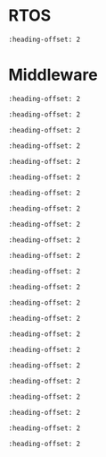 # RTOS

```{include} ../../../../release/commonrn/topics/amazon_freertos_kernel.md
:heading-offset: 2
```

# Middleware

```{include} ../../../../release/commonrn/topics/CMSIS_DSP_Library.md
:heading-offset: 2
```

```{include} ../../../../release/commonrn/topics/amazon_corehttp.md
:heading-offset: 2
```

```{include} ../../../../release/commonrn/topics/nxp_usb_power_delivery.md
:heading-offset: 2
```

```{include} ../../../../release/commonrn/topics/nxp_usb.md
:heading-offset: 2
```

```{include} ../../../../release/commonrn/topics/intel_tinycbor.md
:heading-offset: 2
```

```{include} ../../../../release/commonrn/topics/arm_trusted_firmware_m.md
:heading-offset: 2
```

```{include} ../../../../release/commonrn/topics/arm_psa_test.md
:heading-offset: 2
```

```{include} ../../../../release/commonrn/topics/arm_mbed_crypto.md
:heading-offset: 2
```

```{include} ../../../../release/commonrn/topics/nxp_sd_mmc_sdio_card.md
:heading-offset: 2
```

```{include} ../../../../release/commonrn/topics/oasis_pkcs11.md
:heading-offset: 2
```

```{include} ../../../../release/commonrn/topics/nxp_motor_control.md
:heading-offset: 2
```

```{include} ../../../../release/commonrn/topics/nxp_multicore.md
:heading-offset: 2
```

```{include} ../../../../release/commonrn/topics/mcuboot_opensource.md
:heading-offset: 2
```

```{include} ../../../../release/commonrn/topics/arm_mbedtls.md
:heading-offset: 2
```

```{include} ../../../../release/commonrn/topics/nxp_voiceseeker_no_aec.md
:heading-offset: 2
```

```{include} ../../../../release/commonrn/topics/nxp_voice_intelligent_technology.md
:heading-offset: 2
```

```{include} ../../../../release/commonrn/topics/nxp_audio_voice_components.md
:heading-offset: 2
```

```{include} ../../../../release/commonrn/topics/nxp_maestro_audio_framework.md
:heading-offset: 2
```

```{include} ../../../../release/commonrn/topics/gabor_kiss_amosi_lvgl.md
:heading-offset: 2
```

```{include} ../../../../release/commonrn/topics/nodejs_llhttp.md
:heading-offset: 2
```

```{include} ../../../../release/commonrn/topics/nxp_freemaster.md
:heading-offset: 2
```

```{include} ../../../../release/commonrn/topics/elm_chan_fatfs.md
:heading-offset: 2
```

```{include} ../../../../release/commonrn/topics/segger_emwin.md
:heading-offset: 2
```

